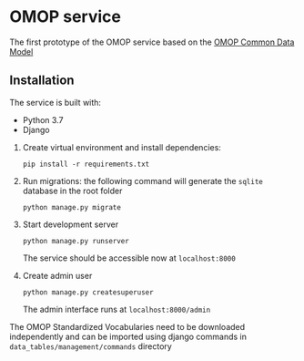 # OMOP service

The first prototype of the OMOP service based on the [OMOP Common Data Model](https://ohdsi.github.io/CommonDataModel/index.html)

## Installation

The service is built with:
- Python 3.7
- Django

1. Create virtual environment and install dependencies:

    ```
    pip install -r requirements.txt
    ```

2. Run migrations: the following command will generate the `sqlite` database in the root folder

    ```
    python manage.py migrate
    ```

3. Start development server

    ```
    python manage.py runserver
    ```
   The service should be accessible now at `localhost:8000`

4. Create admin user

    ```
    python manage.py createsuperuser
    ```

    The admin interface runs at `localhost:8000/admin`
    
    
The OMOP Standardized Vocabularies need to be downloaded independently and can be imported using django commands in `data_tables/management/commands` directory
